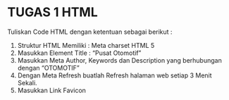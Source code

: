 # TUGAS 1 HTML
Tuliskan Code HTML dengan ketentuan sebagai berikut :  
1. Struktur HTML Memiliki : Meta charset HTML 5  
2. Masukkan Element Title : “Pusat Otomotif”  
3. Masukkan Meta Author, Keywords dan Description yang berhubungan dengan “OTOMOTIF”  
4. Dengan  Meta Refresh buatlah Refresh halaman web setiap 3 Menit Sekali.  
5. Masukkan Link Favicon  
